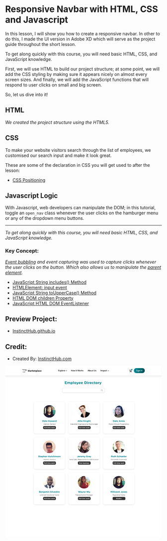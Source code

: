 # Responsive Navbar with HTML, CSS and Javascript

In this lesson, I will show you how to create a responsive navbar. In other to do this, I made the UI version in Adobe XD which will serve as the project guide throughout the short lesson. 

To get along quickly with this course, you will need basic HTML, CSS, and JavaScript knowledge.

First, we will use HTML to build our project structure; at some point, we will add the CSS styling by making sure it appears nicely on almost every screen sizes. And finally, we will add the JavaScript functions that will respond to user clicks on small and big screen. 

So, let us dive into it!

## HTML
*We created the project structure using the HTML5.*   


## CSS 
To make your website visitors search through the list of employees, we customised our search input and make it look great. 


These are some of the declaration in CSS you will get used to after the lesson: 
* [CSS Positioning](https://www.w3schools.com/css/css_positioning.asp)


## Javascript Logic
With Javascript, web developers can manipulate the DOM; in this tutorial, toggle an `open_nav` class whenever the user clicks on the hamburger menu or any of the dropdown menu buttons.

----
*To get along quickly with this course, you will need basic HTML, CSS, and JavaScript knowledge.*

### Key Concept: 

*[Event bubbling](https://javascript.info/bubbling-and-capturing) and event capturing was used to capture clicks whenever the user clicks on the button. Which also allows us to manipulate the [parent element](https://www.w3schools.com/jsref/prop_node_parentelement.asp).*

* [JavaScript String includes() Method](https://www.w3schools.com/jsref/jsref_includes.asp)
* [HTMLElement: input event](https://developer.mozilla.org/en-US/docs/Web/API/HTMLElement/input_event)
* [JavaScript String toUpperCase() Method](https://www.w3schools.com/jsref/jsref_touppercase.asp)
* [HTML DOM children Property](https://www.w3schools.com/jsref/prop_element_children.asp)
* [JavaScript HTML DOM EventListener](https://www.w3schools.com/js/js_htmldom_eventlistener.asp)



## Preview Project: 
* [InstinctHub.github.io](https://instincthub.github.io/employee_directory/)

## Credit: 
* Created By: [InstinctHub.com](https://instincthub.com/)


![Employee Directory](employee-directory.png "Employee Directory")
